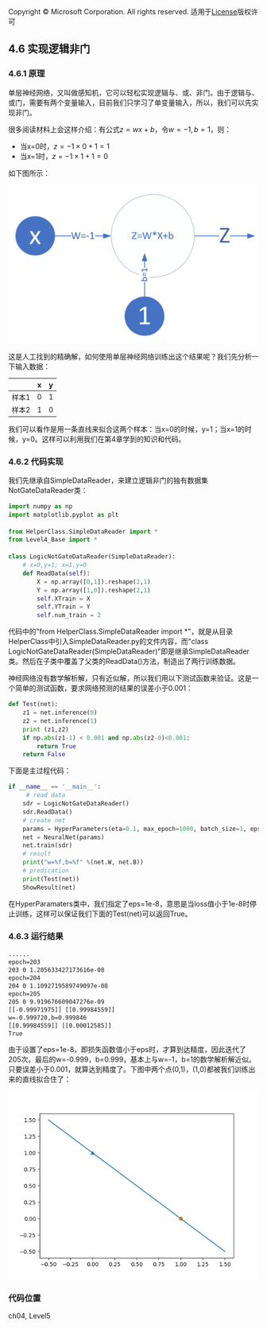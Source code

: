 Copyright © Microsoft Corporation. All rights reserved.
  适用于[License](https://github.com/Microsoft/ai-edu/blob/master/LICENSE.md)版权许可

## 4.6 实现逻辑非门

### 4.6.1 原理

单层神经网络，又叫做感知机，它可以轻松实现逻辑与、或、非门。由于逻辑与、或门，需要有两个变量输入，目前我们只学习了单变量输入，所以，我们可以先实现非门。

很多阅读材料上会这样介绍：有公式$z=wx+b$，令$w=-1,b=1$，则：

- 当x=0时，$z = -1 \times 0 + 1 = 1$
- 当x=1时，$z = -1 \times 1 + 1 = 0$
  
如下图所示：

<img src="../Images/4/LogicNotGate.png"/>

这是人工找到的精确解，如何使用单层神经网络训练出这个结果呢？我们先分析一下输入数据：

||x|y|
|---|---|---|
|样本1|0|1|
|样本2|1|0|

我们可以看作是用一条直线来拟合这两个样本：当x=0的时候，y=1；当x=1的时候，y=0。这样可以利用我们在第4章学到的知识和代码。

### 4.6.2 代码实现

我们先继承自SimpleDataReader，来建立逻辑非门的独有数据集NotGateDataReader类：

```Python
import numpy as np
import matplotlib.pyplot as plt

from HelperClass.SimpleDataReader import *
from Level4_Base import *

class LogicNotGateDataReader(SimpleDataReader):
    # x=0,y=1; x=1,y=0
    def ReadData(self):
        X = np.array([0,1]).reshape(2,1)
        Y = np.array([1,0]).reshape(2,1)
        self.XTrain = X
        self.YTrain = Y
        self.num_train = 2
```

代码中的"from HelperClass.SimpleDataReader import *"，就是从目录HelperClass中引入SimpleDataReader.py的文件内容，而"class LogicNotGateDataReader(SimpleDataReader)"即是继承SimpleDataReader类。然后在子类中覆盖了父类的ReadData()方法，制造出了两行训练数据。

神经网络没有数学解析解，只有近似解，所以我们用以下测试函数来验证。这是一个简单的测试函数，要求网络预测的结果的误差小于0.001：

```Python
def Test(net):
    z1 = net.inference(0)
    z2 = net.inference(1)
    print (z1,z2)
    if np.abs(z1-1) < 0.001 and np.abs(z2-0)<0.001:
        return True
    return False
```

下面是主过程代码：

```Python
if __name__ == '__main__':
     # read data
    sdr = LogicNotGateDataReader()
    sdr.ReadData()
    # create net
    params = HyperParameters(eta=0.1, max_epoch=1000, batch_size=1, eps = 1e-8)
    net = NeuralNet(params)
    net.train(sdr)
    # result
    print("w=%f,b=%f" %(net.W, net.B))
    # predication
    print(Test(net))
    ShowResult(net)
```

在HyperParamaters类中，我们指定了eps=1e-8，意思是当loss值小于1e-8时停止训练，这样可以保证我们下面的Test(net)可以返回True。

### 4.6.3 运行结果

```
......
epoch=203
203 0 1.205633427173616e-08
epoch=204
204 0 1.1092719589749097e-08
epoch=205
205 0 9.919676609047276e-09
[[-0.99971975]] [[0.99984559]]
w=-0.999720,b=0.999846
[[0.99984559]] [[0.00012585]]
True
```

由于设置了eps=1e-8，即损失函数值小于eps时，才算到达精度，因此迭代了205次。最后的w=-0.999，b=0.999，基本上与w=-1，b=1的数学解析解近似。只要误差小于0.001，就算达到精度了。下图中两个点(0,1)，(1,0)都被我们训练出来的直线拟合住了：

<img src="../Images/4/LogicNotGateResult.png"/>

### 代码位置

ch04, Level5